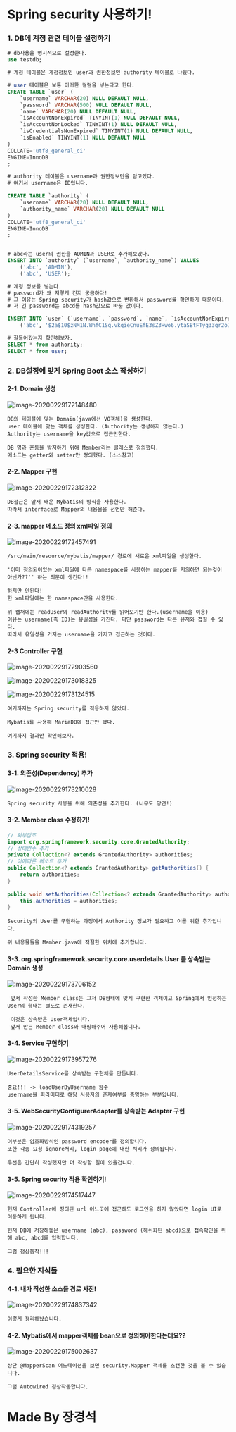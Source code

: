 # Spring security 사용하기!

### 1. DB에 계정 관련 테이블 설정하기
```sql
# db사용을 명시적으로 설정한다.
use testdb;

# 계정 테이블은 계정정보인 user과 권한정보인 authority 테이블로 나눴다.

# user 테이블은 보통 이러한 컬럼을 넣는다고 한다.
CREATE TABLE `user` (
    `username` VARCHAR(20) NULL DEFAULT NULL,
    `password` VARCHAR(500) NULL DEFAULT NULL,
    `name` VARCHAR(20) NULL DEFAULT NULL,
    `isAccountNonExpired` TINYINT(1) NULL DEFAULT NULL,
    `isAccountNonLocked` TINYINT(1) NULL DEFAULT NULL,
    `isCredentialsNonExpired` TINYINT(1) NULL DEFAULT NULL,
    `isEnabled` TINYINT(1) NULL DEFAULT NULL
)
COLLATE='utf8_general_ci'
ENGINE=InnoDB
;

# authority 테이블은 username과 권한정보만을 담고있다.
# 여기서 username은 ID입니다.

CREATE TABLE `authority` (
    `username` VARCHAR(20) NULL DEFAULT NULL,
    `authority_name` VARCHAR(20) NULL DEFAULT NULL
)
COLLATE='utf8_general_ci'
ENGINE=InnoDB
;


# abc라는 user의 권한을 ADMIN과 USER로 추가해보았다.
INSERT INTO `authority` (`username`, `authority_name`) VALUES
    ('abc', 'ADMIN'),
    ('abc', 'USER');

# 계정 정보를 넣는다.
# password가 왜 저렇게 긴지 궁금하다!
# 그 이유는 Spring security가 hash값으로 변환해서 password를 확인하기 때문이다.
# 저 긴 password는 abcd를 hash값으로 바꾼 값이다.

INSERT INTO `user` (`username`, `password`, `name`, `isAccountNonExpired`, `isAccountNonLocked`, `isCredentialsNonExpired`, `isEnabled`) VALUES
    ('abc', '$2a$10$zNM1N.WnfC1Sq.vkqieCnuEfE3sZ3Hwo6.ytaSBtFTyg33qr2oI2G', 'JKS', 1, 1, 1, 1);

# 잘들어갔는지 확인해보자.
SELECT * from authority;
SELECT * from user;
```

### 2. DB설정에 맞게 Spring Boot 소스 작성하기



#### 2-1. Domain 생성

![image-20200229172148480](C:\Users\JKS\AppData\Roaming\Typora\typora-user-images\image-20200229172148480.png)

	DB의 테이블에 맞는 Domain(java에선 VO객체)을 생성한다.
	user 테이블에 맞는 객체를 생성한다. (Authority는 생성하지 않는다.)
	Authority는 username을 key값으로 접근만한다.
	
	DB 명과 혼동을 방지하기 위해 Member라는 클래스로 정의했다.
	메소드는 getter와 setter만 정의했다. (소스참고)



#### 2-2. Mapper 구현

![image-20200229172312322](C:\Users\JKS\AppData\Roaming\Typora\typora-user-images\image-20200229172312322.png)

	DB접근은 앞서 배운 Mybatis의 방식을 사용한다.
	따라서 interface로 Mapper의 내용물을 선언만 해준다.



#### 2-3. mapper 메소드 정의 xml파일 정의

![image-20200229172457491](C:\Users\JKS\AppData\Roaming\Typora\typora-user-images\image-20200229172457491.png)

	/src/main/resource/mybatis/mapper/ 경로에 새로운 xml파일을 생성한다.
	
	'이미 정의되어있는 xml파일에 다른 namespace를 사용하는 mapper를 저의하면 되는것이 아닌가??'' 하는 의문이 생긴다!!
	
	하지만 안된다!
	한 xml파일에는 한 namespace만을 사용한다.
	
	위 캡처에는 readUser와 readAuthority를 읽어오기만 한다.(username을 이용)
	이유는 username(즉 ID)는 유일성을 가진다. 다만 password는 다른 유저와 겹칠 수 있다.
	따라서 유일성을 가지는 username을 가지고 접근하는 것이다.



#### 2-3 Controller 구현

![image-20200229172903560](C:\Users\JKS\AppData\Roaming\Typora\typora-user-images\image-20200229172903560.png)

![image-20200229173018325](C:\Users\JKS\AppData\Roaming\Typora\typora-user-images\image-20200229173018325.png)

![image-20200229173124515](C:\Users\JKS\AppData\Roaming\Typora\typora-user-images\image-20200229173124515.png)

	여기까지는 Spring security를 적용하지 않았다.
	
	Mybatis를 사용해 MariaDB에 접근만 했다.
	
	여기까지 결과만 확인해보자.





### 3. Spring security 적용!



#### 3-1. 의존성(Dependency) 추가

![image-20200229173210028](C:\Users\JKS\AppData\Roaming\Typora\typora-user-images\image-20200229173210028.png)

	Spring security 사용을 위해 의존성을 추가한다. (너무도 당연!)



#### 3-2. Member class 수정하기!

```java
// 외부참조
import org.springframework.security.core.GrantedAuthority;
// 상태변수 추가
private Collection<? extends GrantedAuthority> authorities;
// 이에따른 메소드 추가
public Collection<? extends GrantedAuthority> getAuthorities() {
    return authorities;
}
 
public void setAuthorities(Collection<? extends GrantedAuthority> authorities) {
    this.authorities = authorities;
}
```

	Security의 User를 구현하는 과정에서 Authority 정보가 필요하고 이를 위한 추가입니다.
	
	위 내용물들을 Member.java에 적절한 위치에 추가합니다.



#### 3-3. org.springframework.security.core.userdetails.User 를 상속받는 Domain 생성

![image-20200229173706152](C:\Users\JKS\AppData\Roaming\Typora\typora-user-images\image-20200229173706152.png)

	 앞서 작성한 Member class는 그저 DB형태에 맞게 구현한 객체이고 Spring에서 인정하는 User의 형태는 별도로 존재한다.
	 
	 이것은 상속받은 User객체입니다.
	 앞서 만든 Member class와 매핑해주어 사용해봅니다.



#### 3-4. Service 구현하기

![image-20200229173957276](C:\Users\JKS\AppData\Roaming\Typora\typora-user-images\image-20200229173957276.png)

	UserDetailsService를 상속받는 구현체를 만듭니다.
	
	중요!!! -> loadUserByUsername 함수
	username을 파라미터로 해당 사용자의 존재여부를 증명하는 부분입니다.



#### 3-5. WebSecurityConfigurerAdapter를 상속받는 Adapter 구현

![image-20200229174319257](C:\Users\JKS\AppData\Roaming\Typora\typora-user-images\image-20200229174319257.png)

	이부분은 암호화방식인 password encoder를 정의합니다.
	또한 각종 요청 ignore처리, login page에 대한 처리가 정의됩니다.
	
	우선은 간단히 작성했지만 더 작성할 일이 있을겁니다.



#### 3-5. Spring security 적용 확인하기!

![image-20200229174517447](C:\Users\JKS\AppData\Roaming\Typora\typora-user-images\image-20200229174517447.png)

	현재 Controller에 정의된 url 어느곳에 접근해도 로그인을 하지 않았다면 login UI로 이동하게 됩니다.
	
	현재 DB에 저장해놓은 username (abc), password (해쉬화된 abcd)으로 접속확인을 위해 abc, abcd를 입력합니다.
	
	그럼 정상동작!!!





### 4. 필요한 지식들



#### 4-1. 내가 작성한 소스들 경로 사진!

![image-20200229174837342](C:\Users\JKS\AppData\Roaming\Typora\typora-user-images\image-20200229174837342.png)

	이렇게 정리해놨습니다.



#### 4-2. Mybatis에서 mapper객체를 bean으로 정의해야한다는데요??

![image-20200229175002637](C:\Users\JKS\AppData\Roaming\Typora\typora-user-images\image-20200229175002637.png)

	상단 @MapperScan 어노테이션을 보면 security.Mapper 객체를 스캔한 것을 볼 수 있습니다.
	
	그럼 Autowired 정상작동합니다.



# Made By 장경석